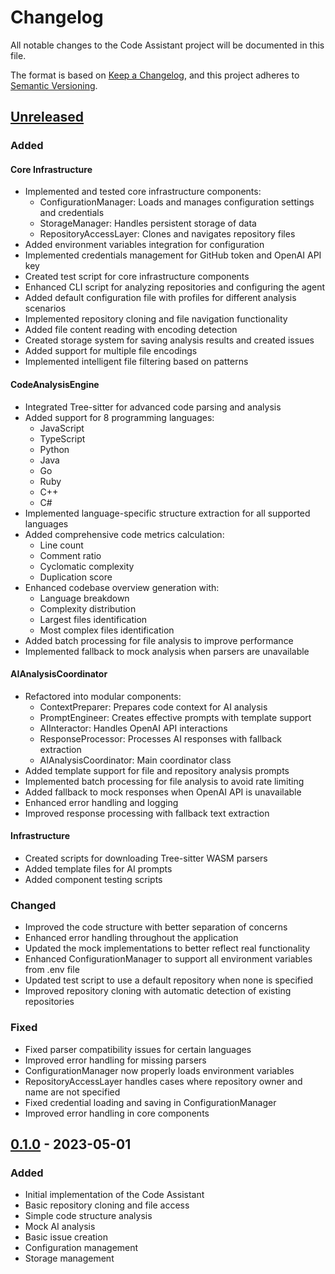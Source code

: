 # Changelog

All notable changes to the Code Assistant project will be documented in this file.

The format is based on [Keep a Changelog](https://keepachangelog.com/en/1.0.0/),
and this project adheres to [Semantic Versioning](https://semver.org/spec/v2.0.0.html).

## [Unreleased]

### Added

#### Core Infrastructure
- Implemented and tested core infrastructure components:
  - ConfigurationManager: Loads and manages configuration settings and credentials
  - StorageManager: Handles persistent storage of data
  - RepositoryAccessLayer: Clones and navigates repository files
- Added environment variables integration for configuration
- Implemented credentials management for GitHub token and OpenAI API key
- Created test script for core infrastructure components
- Enhanced CLI script for analyzing repositories and configuring the agent
- Added default configuration file with profiles for different analysis scenarios
- Implemented repository cloning and file navigation functionality
- Added file content reading with encoding detection
- Created storage system for saving analysis results and created issues
- Added support for multiple file encodings
- Implemented intelligent file filtering based on patterns

#### CodeAnalysisEngine
- Integrated Tree-sitter for advanced code parsing and analysis
- Added support for 8 programming languages:
  - JavaScript
  - TypeScript
  - Python
  - Java
  - Go
  - Ruby
  - C++
  - C#
- Implemented language-specific structure extraction for all supported languages
- Added comprehensive code metrics calculation:
  - Line count
  - Comment ratio
  - Cyclomatic complexity
  - Duplication score
- Enhanced codebase overview generation with:
  - Language breakdown
  - Complexity distribution
  - Largest files identification
  - Most complex files identification
- Added batch processing for file analysis to improve performance
- Implemented fallback to mock analysis when parsers are unavailable

#### AIAnalysisCoordinator
- Refactored into modular components:
  - ContextPreparer: Prepares code context for AI analysis
  - PromptEngineer: Creates effective prompts with template support
  - AIInteractor: Handles OpenAI API interactions
  - ResponseProcessor: Processes AI responses with fallback extraction
  - AIAnalysisCoordinator: Main coordinator class
- Added template support for file and repository analysis prompts
- Implemented batch processing for file analysis to avoid rate limiting
- Added fallback to mock responses when OpenAI API is unavailable
- Enhanced error handling and logging
- Improved response processing with fallback text extraction

#### Infrastructure
- Created scripts for downloading Tree-sitter WASM parsers
- Added template files for AI prompts
- Added component testing scripts

### Changed
- Improved the code structure with better separation of concerns
- Enhanced error handling throughout the application
- Updated the mock implementations to better reflect real functionality
- Enhanced ConfigurationManager to support all environment variables from .env file
- Updated test script to use a default repository when none is specified
- Improved repository cloning with automatic detection of existing repositories

### Fixed
- Fixed parser compatibility issues for certain languages
- Improved error handling for missing parsers
- ConfigurationManager now properly loads environment variables
- RepositoryAccessLayer handles cases where repository owner and name are not specified
- Fixed credential loading and saving in ConfigurationManager
- Improved error handling in core components

## [0.1.0] - 2023-05-01

### Added
- Initial implementation of the Code Assistant
- Basic repository cloning and file access
- Simple code structure analysis
- Mock AI analysis
- Basic issue creation
- Configuration management
- Storage management

[Unreleased]: https://github.com/yourusername/code-assistant/compare/v0.1.0...HEAD
[0.1.0]: https://github.com/yourusername/code-assistant/releases/tag/v0.1.0
